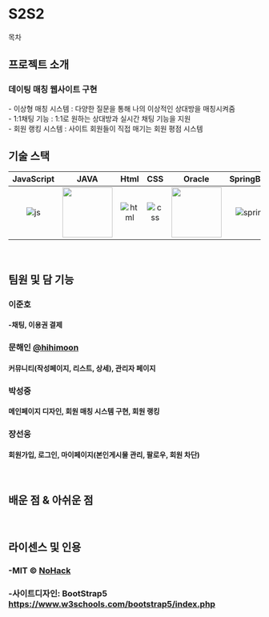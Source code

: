 # S2S2


목차

## 프로젝트 소개

### 데이팅 매칭 웹사이트 구현

<p align="justify"> 
  - 이상형 매칭 시스템 : 다양한 질문을 통해 나의 이상적인 상대방을 매칭시켜줌<br>
  - 1:1채팅 기능 : 1:1로 원하는 상대방과 실시간 채팅 기능을 지원<br>
  - 회원 랭킹 시스템 : 사이트 회원들이 직접 매기는 회원 평점 시스템

<br>

## 기술 스택


| JavaScript | JAVA       |  Html    |  CSS   |  Oracle   |  SpringBoot   |
| :--------: | :--------: | :------: | :-----: |:-----: |:-----: |
|   ![js]    |   <img src="/images/stack/java.png" width="100" height="100">  | ![html] | ![css] | <img src="/images/stack/oracle.png" width="100" height="100"> | ![spring] |

<br>

## 팀원 및 담 기능

### 이준호
####  -채팅, 이용권 결제


### 문해인 [@hihimoon](https://github.com/hihimoon)
#### 커뮤니티(작성페이지, 리스트, 상세), 관리자 페이지


### 박성중
#### 메인페이지 디자인, 회원 매칭 시스템 구현, 회원 랭킹


### 장선웅
#### 회원가입, 로그인, 마이페이지(본인게시물 관리, 팔로우, 회원 차단)


<br>

## 배운 점 & 아쉬운 점

<p align="justify">

</p>

<br>

## 라이센스 및 인용

### -MIT &copy; [NoHack](mailto:lbjp114@gmail.com)<br>
### -사이트디자인: BootStrap5 https://www.w3schools.com/bootstrap5/index.php

<!-- Stack Icon Refernces -->

[js]: /images/stack/javascript.svg
[css]: /images/stack/css.svg
[html]: /images/stack/html.svg
[java]: /images/stack/java.png 
[oracle]: /images/stack/oracle.png
[spring]: /images/stack/spring-96.svg
